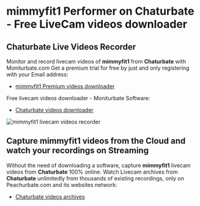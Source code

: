# mimmyfit1 Performer on Chaturbate - Free LiveCam videos downloader

## Chaturbate Live Videos Recorder

Monitor and record livecam videos of **mimmyfit1** from **Chaturbate** with Moniturbate.com
Get a premium trial for free by just and only registering with your Email address:
* [mimmyfit1 Premium videos downloader](https://moniturbate.com/request-demo-licence-key.html)

Free livecam videos downloader - Moniturbate Software:
* [Chaturbate videos downloader](https://moniturbate.com/moniturbate-download-software.html)

![mimmyfit1 livecam videos recorder](https://peachurnet.com/templates/moniturbate-software.png)


## Capture mimmyfit1 videos from the Cloud and watch your recordings on Streaming

Without the need of downloading a software, capture **mimmyfit1** livecam videos from **Chaturbate** 100% online.
Watch Livecam archives from **Chaturbate** unlimitedly from thousands of existing recordings, only on Peachurbate.com and its websites network:
* [Chaturbate videos archives](https://peachurnet.com/)